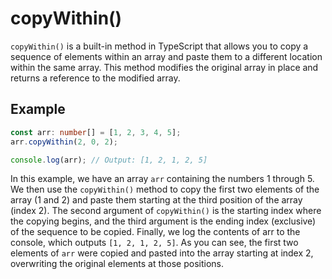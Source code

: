 # copyWithin()

`copyWithin()` is a built-in method in TypeScript that allows you to copy a sequence of elements within an array and paste them to a different location within the same array. This method modifies the original array in place and returns a reference to the modified array.

## Example

```ts
const arr: number[] = [1, 2, 3, 4, 5];
arr.copyWithin(2, 0, 2);

console.log(arr); // Output: [1, 2, 1, 2, 5]
```

In this example, we have an array `arr` containing the numbers 1 through 5. We then use the `copyWithin()` method to copy the first two elements of the array (1 and 2) and paste them starting at the third position of the array (index 2). The second argument of `copyWithin()` is the starting index where the copying begins, and the third argument is the ending index (exclusive) of the sequence to be copied. Finally, we log the contents of arr to the console, which outputs `[1, 2, 1, 2, 5]`. As you can see, the first two elements of `arr` were copied and pasted into the array starting at index 2, overwriting the original elements at those positions.

